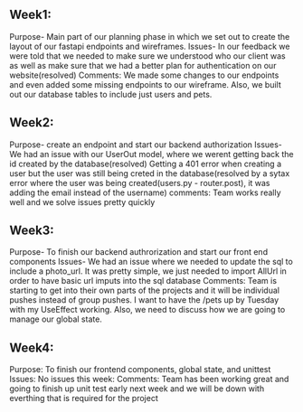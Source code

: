 ## Week1:

Purpose-
Main part of our planning phase in which we set out to create the layout of our fastapi endpoints and wireframes.
Issues-
In our feedback we were told that we needed to make sure we understood who our client was as well as make sure
that we had a better plan for authentication on our website(resolved)
Comments:
We made some changes to our endpoints and even added some missing endpoints to our wireframe. Also, we built
out our database tables to include just users and pets.

## Week2:

Purpose-
create an endpoint and start our backend authorization
Issues-
We had an issue with our UserOut model, where we werent getting back the id created by the database(resolved)
Getting a 401 error when creating a user but the user was still being creted in the database(resolved by a sytax error where the user was being created(users.py - router.post), it was adding the email instead of the username)
comments:
Team works really well and we solve issues pretty quickly

## Week3:

Purpose-
To finish our backend authrorization and start our front end components
Issues-
We had an issue where we needed to update the sql to include a photo_url. It was pretty simple, we just needed to import AllUrl in order
to have basic url imputs into the sql database
Comments:
Team is starting to get into their own parts of the projects and it will be individual pushes instead of group pushes.
I want to have the /pets up by Tuesday with my UseEffect working. Also, we need to discuss how we are going to manage our global
state.

## Week4:

Purpose:
To finish our frontend components, global state, and unittest
Issues:
No issues this week:
Comments:
Team has been working great and going to finish up unit test early next week and we will be down with everthing that is required for the project
